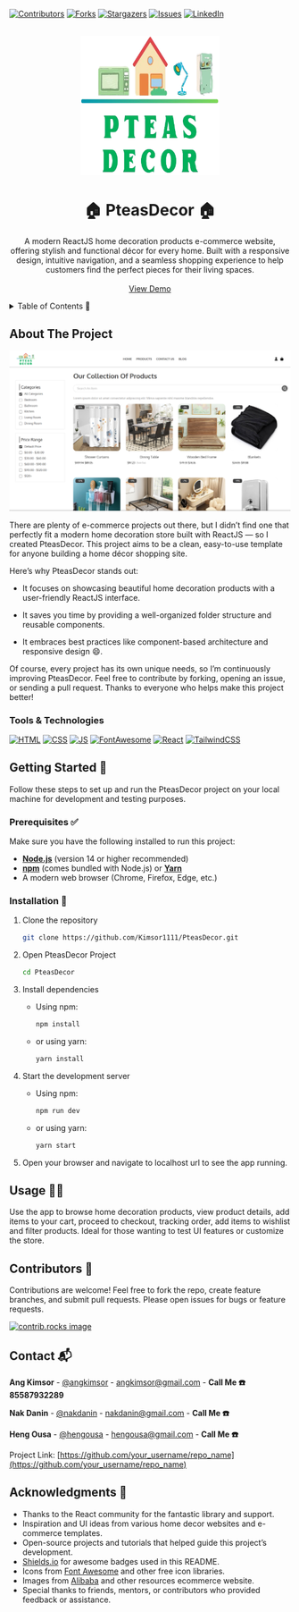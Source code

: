 [![Contributors][contributors-shield]][contributors-url]
[![Forks][forks-shield]][forks-url]
[![Stargazers][stars-shield]][stars-url]
[![Issues][issues-shield]][issues-url]
[![LinkedIn][linkedin-shield]][linkedin-url]

<!-- PROJECT LOGO -->
<br />
<div align="center">
  <a href="https://github.com/Kimsor1111/PteasDecor">
    <img src="src/assets/Logo/PteasDecor.png" alt="Logo" width="250" height="250">
  </a>

  <h1 align="center">🏠 PteasDecor 🏠</h1>

  <p align="center">
    A modern ReactJS home decoration products e-commerce website, offering stylish and functional décor for every home.
    Built with a responsive design, intuitive navigation, and a seamless shopping experience to help customers find the perfect pieces for their living spaces.
    <br />
    <br />
    <a href="https://pteasdecor.netlify.app/">View Demo</a>
  </p>
</div>

<!-- TABLE OF CONTENTS -->
<details>
  <summary>Table of Contents 📑</summary> 
  <ol>
    <li>
      <a href="#about-the-project">About The Project</a> 📖
      <ul>
        <li><a href="#built-with">Built With 🛠️</a></li>
      </ul>
    </li>
    <li>
      <a href="#getting-started">Getting Started 🚀</a>
      <ul>
        <li><a href="#prerequisites">Prerequisites ✅</a></li>
        <li><a href="#installation">Installation 💾</a></li>
      </ul>
    </li>
    <li><a href="#usage">Usage 🧑‍💻</a></li>
    <li><a href="#roadmap">Roadmap 🛤️</a></li>
    <li><a href="#contributing">Contributing 🤝</a></li>
    <li><a href="#license">License 📜</a></li>
    <li><a href="#contact">Contact 📬</a></li>
    <li><a href="#acknowledgments">Acknowledgments 🙏</a></li>
  </ol>
</details>




<!-- ABOUT THE PROJECT -->
<p id="about-the-project">
</p>

## About The Project
[![Project Screenshot][project-screenshot]](https://example.com)

  There are plenty of e-commerce projects out there, but I didn’t find one that perfectly fit a modern home decoration store built with ReactJS — so I created PteasDecor. This project aims to be a clean, easy-to-use template for anyone building a home décor shopping site.

Here’s why PteasDecor stands out:

  * It focuses on showcasing beautiful home decoration products with a user-friendly ReactJS interface.

  * It saves you time by providing a well-organized folder structure and reusable components.

  * It embraces best practices like component-based architecture and responsive design 😄.

Of course, every project has its own unique needs, so I’m continuously improving PteasDecor. Feel free to contribute by forking, opening an issue, or sending a pull request. Thanks to everyone who helps make this project better!


<p id="built-with">
</p>

### Tools & Technologies

[![HTML][HTML]][HTML-url]
[![CSS][CSS]][CSS-url]
[![JS][JS]][JS-url]
[![FontAwesome][FontAwesome]][FontAwesome-url]
[![React][React.js]][React-url]
[![TailwindCSS][TailwindCSS]][TailwindCSS-url]


<!-- GETTING STARTED -->
## Getting Started 🚀

Follow these steps to set up and run the PteasDecor project on your local machine for development and testing purposes.

### Prerequisites ✅

Make sure you have the following installed to run this project:

  * **[Node.js](https://nodejs.org/)** (version 14 or higher recommended)  
  * **[npm](https://www.npmjs.com/)** (comes bundled with Node.js) or **[Yarn](https://yarnpkg.com/)**  
  * A modern web browser (Chrome, Firefox, Edge, etc.)

### Installation 💾

1. Clone the repository
   
   ```sh
   git clone https://github.com/Kimsor1111/PteasDecor.git
   ```
2. Open PteasDecor Project
   
   ```sh
   cd PteasDecor
   ```
3. Install dependencies

    * Using npm:
     
       ```sh
       npm install
       ```
     
    * or using yarn:
     
       ```sh
       yarn install
       ```
4. Start the development server

    * Using npm:
  
       ```sh
       npm run dev
       ```
     
    * or using yarn:
  
       ```sh
       yarn start
       ```
     
5. Open your browser and navigate to localhost url to see the app running.

<!-- USAGE EXAMPLES -->
## Usage 🧑‍💻

Use the app to browse home decoration products, view product details, add items to your cart, proceed to checkout, tracking order, add items to wishlist and filter products. Ideal for those wanting to test UI features or customize the store.

<!-- CONTRIBUTORS -->

## Contributors 🤝
Contributions are welcome! Feel free to fork the repo, create feature branches, and submit pull requests. Please open issues for bugs or feature requests.

<a href="https://github.com/Kimsor1111/PteasDecor/graphs/contributors">
  <img src="https://contrib.rocks/image?repo=Kimsor1111/PteasDecor" alt="contrib.rocks image" />
</a>

<!-- CONTACT -->
## Contact 📬

**Ang Kimsor** - [@angkimsor](https://angkimsor) - [angkimsor@gmail.com](mailto:angkimsor@gmail.com) - **Call Me ☎️ 85587932289**


**Nak Danin** - [@nakdanin](https://nakdanin) - [nakdanin@gmail.com](mailto:nakdanin@gmail.com) - **Call Me ☎️**


**Heng Ousa** - [@hengousa](https://hengousa) - [hengousa@gmail.com](mailto:hengousa@gmail.com) - **Call Me ☎️**

Project Link: [https://github.com/your_username/repo_name](https://github.com/your_username/repo_name)



<!-- ACKNOWLEDGMENTS -->
## Acknowledgments 🙏

* Thanks to the React community for the fantastic library and support.  
* Inspiration and UI ideas from various home decor websites and e-commerce templates.  
* Open-source projects and tutorials that helped guide this project’s development.  
* [Shields.io](https://shields.io/) for awesome badges used in this README.  
* Icons from [Font Awesome](https://fontawesome.com/) and other free icon libraries.
* Images from [Alibaba](https://www.alibaba.com/) and other resources ecommerce website.
* Special thanks to friends, mentors, or contributors who provided feedback or assistance.












<!-- MARKDOWN LINKS & IMAGES -->
[contributors-shield]: https://img.shields.io/github/contributors/Kimsor1111/PteasDecor.svg?style=for-the-badge
[contributors-url]: https://github.com/Kimsor1111/PteasDecor/graphs/contributors
[forks-shield]: https://img.shields.io/github/forks/Kimsor1111/PteasDecor.svg?style=for-the-badge
[forks-url]: https://github.com/othneildrew/Best-README-Template/network/members
[stars-shield]: https://img.shields.io/github/stars/Kimsor1111/PteasDecor.svg?style=for-the-badge
[stars-url]: https://github.com/othneildrew/Best-README-Template/stargazers
[issues-shield]: https://img.shields.io/github/issues/Kimsor1111/PteasDecor.svg?style=for-the-badge
[issues-url]: https://github.com/othneildrew/Best-README-Template/issues
[linkedin-shield]: https://img.shields.io/badge/-LinkedIn-black.svg?style=for-the-badge&logo=linkedin&colorB=555
[linkedin-url]: https://linkedin.com/in/othneildrew
[project-screenshot]: src/assets/Logo/screenshot.png
[HTML]: https://img.shields.io/badge/HTML-20232A?style=for-the-badge&logo=html5&logoColor=E34F26
[HTML-url]: https://www.w3schools.com/html/
[CSS]: https://img.shields.io/badge/CSS-20232A?style=for-the-badge&logo=css&logoColor=1572B6
[CSS-url]: https://www.w3schools.com/css/
[JS]: https://img.shields.io/badge/javascript-20232A?style=for-the-badge&logo=javascript&logoColor=F7DF1E
[JS-url]: https://www.w3schools.com/js/
[FontAwesome]: https://img.shields.io/badge/FontAwesome-20232A?style=for-the-badge&logo=font-awesome&logoColor=#538DD7
[FontAwesome-url]: https://fontawesome.com/
[TailwindCSS]: https://img.shields.io/badge/Tailwind_CSS-20232A?style=for-the-badge&logo=tailwind-css&logoColor=38B2AC
[TailwindCSS-url]: https://tailwindcss.com/
[React.js]: https://img.shields.io/badge/React-20232A?style=for-the-badge&logo=react&logoColor=61DAFB
[React-url]: https://reactjs.org/


















